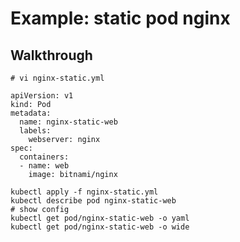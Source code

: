 # Example: static pod nginx

## Walkthrough 

```
# vi nginx-static.yml 

apiVersion: v1
kind: Pod
metadata:
  name: nginx-static-web
  labels:
    webserver: nginx
spec:
  containers:
  - name: web
    image: bitnami/nginx

```

```
kubectl apply -f nginx-static.yml 
kubectl describe pod nginx-static-web 
# show config 
kubectl get pod/nginx-static-web -o yaml
kubectl get pod/nginx-static-web -o wide 
```
